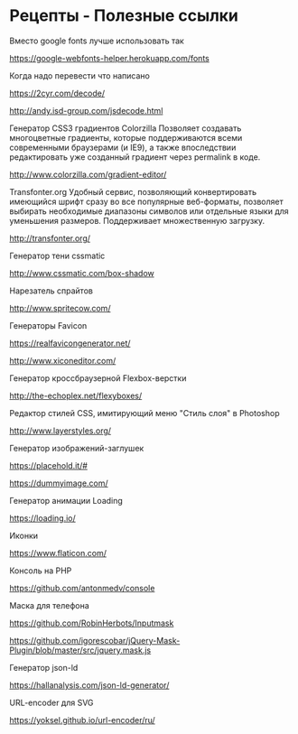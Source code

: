 # Рецепты -  Полезные ссылки


Вместо google fonts лучше использовать так

https://google-webfonts-helper.herokuapp.com/fonts

Когда надо перевести что написано

https://2cyr.com/decode/

http://andy.isd-group.com/jsdecode.html

Генератор CSS3 градиентов Colorzilla Позволяет создавать многоцветные градиенты, которые поддерживаются всеми современными браузерами (и IE9), а также впоследствии редактировать уже созданный градиент через permalink в коде.

http://www.colorzilla.com/gradient-editor/

Transfonter.org Удобный сервис, позволяющий конвертировать имеющийся шрифт сразу во все популярные веб-форматы, позволяет выбирать необходимые диапазоны символов или отдельные языки для уменьшения размеров. Поддерживает множественную загрузку.

http://transfonter.org/

Генератор тени cssmatic

http://www.cssmatic.com/box-shadow

Нарезатель спрайтов

http://www.spritecow.com/

Генераторы Favicon

https://realfavicongenerator.net/

http://www.xiconeditor.com/

Генератор кроссбраузерной Flexbox-верстки

http://the-echoplex.net/flexyboxes/

Редактор стилей CSS, имитирующий меню "Стиль слоя" в Photoshop

http://www.layerstyles.org/

Генератор изображений-заглушек

https://placehold.it/#

https://dummyimage.com/

Генератор анимации Loading

https://loading.io/

Иконки

https://www.flaticon.com/

Консоль на PHP

https://github.com/antonmedv/console

Маска для телефона

https://github.com/RobinHerbots/Inputmask

https://github.com/igorescobar/jQuery-Mask-Plugin/blob/master/src/jquery.mask.js

Генератор json-ld

https://hallanalysis.com/json-ld-generator/

URL-encoder для SVG

https://yoksel.github.io/url-encoder/ru/